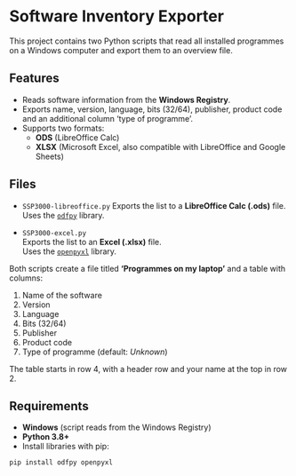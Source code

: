 # Software Inventory Exporter

This project contains two Python scripts that read all installed programmes on a Windows computer and export them to an overview file.

## Features
- Reads software information from the **Windows Registry**.
- Exports name, version, language, bits (32/64), publisher, product code and an additional column ‘type of programme’.
- Supports two formats:
  - **ODS** (LibreOffice Calc)
  - **XLSX** (Microsoft Excel, also compatible with LibreOffice and Google Sheets)

## Files
- `SSP3000-libreoffice.py`
Exports the list to a **LibreOffice Calc (.ods)** file.
Uses the [`odfpy`](https://pypi.org/project/odfpy/) library.

- `SSP3000-excel.py`  
  Exports the list to an **Excel (.xlsx)** file.  
  Uses the [`openpyxl`](https://pypi.org/project/openpyxl/) library.

Both scripts create a file titled **‘Programmes on my laptop’** and a table with columns:

1. Name of the software  
2. Version  
3. Language  
4. Bits (32/64)  
5. Publisher  
6. Product code  
7. Type of programme (default: *Unknown*)  

The table starts in row 4, with a header row and your name at the top in row 2.

## Requirements
- **Windows** (script reads from the Windows Registry)
- **Python 3.8+**
- Install libraries with pip:

```bash
pip install odfpy openpyxl
